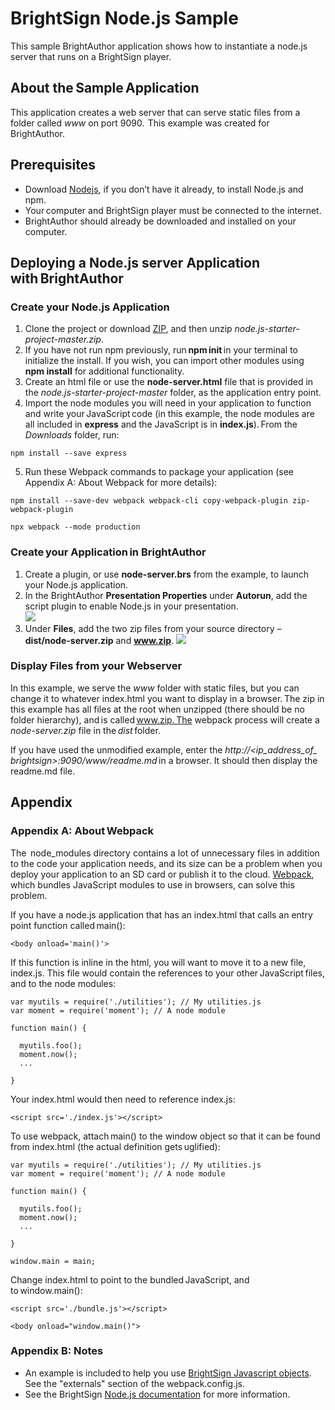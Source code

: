 # BrightSign Node.js Sample
This sample BrightAuthor application shows how to instantiate a node.js server that runs on a BrightSign player.

## About the Sample Application  

This application creates a web server that can serve static files from a folder called *www* on port 9090.  This example was created for BrightAuthor. 

 
## Prerequisites 

* Download [Nodejs](https://nodejs.org/en/download), if you don’t have it already, to install Node.js and npm. 
* Your computer and BrightSign player must be connected to the internet. 
* BrightAuthor should already be downloaded and installed on your computer. 


## Deploying a Node.js server Application with BrightAuthor 

### Create your Node.js Application  
1. Clone the project or download [ZIP](http://www.github.com/brightsign/node.js-starter-project/archive/master.zip), and then unzip *node.js-starter-project-master.zip*. 
2. If you have not run npm previously, run **npm init** in your terminal to initialize the install. If you wish, you can import other modules using **npm install** for additional functionality. 
3. Create an html file or use the **node-server.html** file that is provided in the *node.js-starter-project-master* folder, as the application entry point.  
4. Import the node modules you will need in your application to function and write your JavaScript code (in this example, the node modules are all included in **express** and the JavaScript is in **index.js**). From the *Downloads* folder, run:
``` 
npm install --save express  
```
5. Run these Webpack commands to package your application (see Appendix A: About Webpack for more details):   
``` 
npm install --save-dev webpack webpack-cli copy-webpack-plugin zip-webpack-plugin  

npx webpack --mode production 
```
### Create your Application in BrightAuthor 
1. Create a plugin, or use **node-server.brs** from the example, to launch your Node.js application. 
2. In the BrightAuthor **Presentation Properties** under **Autorun**, add the script plugin to enable Node.js in your presentation.  
![](https://github.com/stmulq/node.js-starter-project/blob/Documentation_updates/PresentProperties1.png)
3. Under **Files**, add the two zip files from your source directory – **dist/node-server.zip** and **www.zip**. 
![](https://github.com/stmulq/node.js-starter-project/blob/Documentation_updates/PresentProperties2.png)

### Display Files from your Webserver  
In this example, we serve the *www* folder with static files, but you can change it to whatever index.html you want to display in a browser. The zip in this example has all files at the root when unzipped (there should be no folder hierarchy), and is called www.zip. The webpack process will create a *node-server.zip* file in the *dist* folder.  

If you have used the unmodified example, enter the *http://<ip_address_of_ brightsign>:9090/www/readme.md* in a browser. It should then display the readme.md file.   

## Appendix
### Appendix A: About Webpack 
The  node_modules directory contains a lot of unnecessary files in addition to the code your application needs, and its size can be a problem when you deploy your application to an SD card or publish it to the cloud. [Webpack](https://webpack.js.org), which bundles JavaScript modules to use in browsers, can solve this problem. 

If you have a node.js application that has an index.html that calls an entry point function called main():  
``` 
<body onload='main()'>  
```
If this function is inline in the html, you will want to move it to a new file, index.js. This file would contain the references to your other JavaScript files, and to the node modules:  
``` 
var myutils = require('./utilities'); // My utilities.js  
var moment = require('moment'); // A node module     

function main() {    

  myutils.foo();  
  moment.now();  
  ...  

}  
```
Your index.html would then need to reference index.js:  
``` 
<script src='./index.js'></script> 
```
To use webpack, attach main() to the window object so that it can be found from index.html (the actual definition gets uglified):  
``` 
var myutils = require('./utilities'); // My utilities.js  
var moment = require('moment'); // A node module    

function main() {  

  myutils.foo();  
  moment.now();  
  ...  

}  

window.main = main;  
```
Change index.html to point to the bundled JavaScript, and to window.main():  
``` 
<script src='./bundle.js'></script>  

<body onload="window.main()">  
```
### Appendix B: Notes 
* An example is included to help you use [BrightSign Javascript objects](http://docs.brightsign.biz/display/DOC/JavaScript+API). See the "externals" section of the webpack.config.js.
* See the BrightSign [Node.js documentation](http://docs.brightsign.biz/display/DOC/Node.js) for more information.


